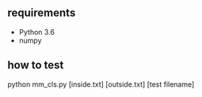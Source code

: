 ## requirements
- Python 3.6
- numpy

## how to test
python mm_cls.py [inside.txt] [outside.txt] [test filename]